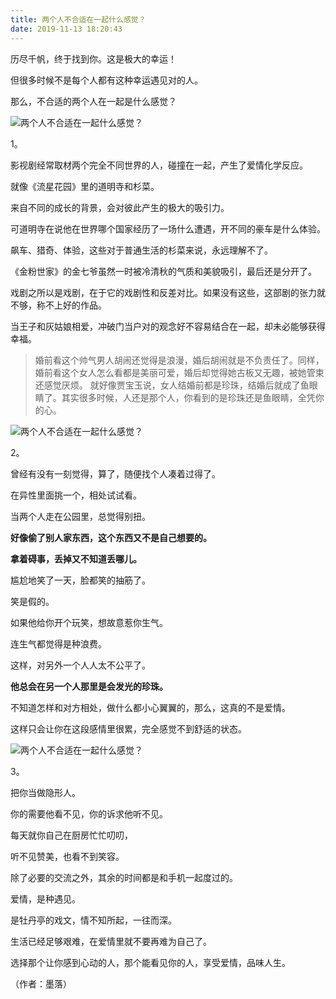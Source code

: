```yaml
---
title: 两个人不合适在一起什么感觉？
date: 2019-11-13 18:20:43
---
```


 历尽千帆，终于找到你。这是极大的幸运！

 但很多时候不是每个人都有这种幸运遇见对的人。

 那么，不合适的两个人在一起是什么感觉？

![两个人不合适在一起什么感觉？](http://p9.pstatp.com/large/pgc-image/1532076835069470002589e)
 


 1。

 影视剧经常取材两个完全不同世界的人，碰撞在一起，产生了爱情化学反应。

 就像《流星花园》里的道明寺和杉菜。

 来自不同的成长的背景，会对彼此产生的极大的吸引力。

 可道明寺在说他在世界哪个国家经历了一场什么遭遇，开不同的豪车是什么体验。

 飙车、猎奇、体验，这些对于普通生活的杉菜来说，永远理解不了。

 《金粉世家》的金七爷虽然一时被冷清秋的气质和美貌吸引，最后还是分开了。

 戏剧之所以是戏剧，在于它的戏剧性和反差对比。如果没有这些，这部剧的张力就不够，称不上好的作品。

 当王子和灰姑娘相爱，冲破门当户对的观念好不容易结合在一起，却未必能够获得幸福。

> 婚前看这个帅气男人胡闹还觉得是浪漫，婚后胡闹就是不负责任了。同样，婚前看这个女人怎么看都是美丽可爱，婚后却觉得她古板又无趣，被她管束还感觉厌烦。 就好像贾宝玉说，女人结婚前都是珍珠，结婚后就成了鱼眼睛了。其实很多时候，人还是那个人，你看到的是珍珠还是鱼眼睛，全凭你的心。

![两个人不合适在一起什么感觉？](http://p9.pstatp.com/large/pgc-image/15320768350988fde992c07)
 


 2。

 曾经有没有一刻觉得，算了，随便找个人凑着过得了。

 在异性里面挑一个，相处试试看。

 当两个人走在公园里，总觉得别扭。

 **好像偷了别人家东西，这个东西又不是自己想要的。**

 **拿着碍事，丢掉又不知道丢哪儿。**

 尴尬地笑了一天，脸都笑的抽筋了。

 笑是假的。

 如果他给你开个玩笑，想故意惹你生气。

 连生气都觉得是种浪费。

 这样，对另外一个人人太不公平了。

 **他总会在另一个人那里是会发光的珍珠。**

 不知道怎样和对方相处，做什么都小心翼翼的，那么，这真的不是爱情。

 这样只会让你在这段感情里很累，完全感觉不到舒适的状态。

![两个人不合适在一起什么感觉？](http://p3.pstatp.com/large/pgc-image/153207683509795bbb1a045)
 


 3。

 把你当做隐形人。

 你的需要他看不见，你的诉求他听不见。

 每天就你自己在厨房忙忙叨叨，

 听不见赞美，也看不到笑容。

 除了必要的交流之外，其余的时间都是和手机一起度过的。

 爱情，是种遇见。

 是牡丹亭的戏文，情不知所起，一往而深。

 生活已经足够艰难，在爱情里就不要再难为自己了。

 选择那个让你感到心动的人，那个能看见你的人，享受爱情，品味人生。

 （作者：墨落）

